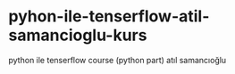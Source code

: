 # pyhon-ile-tenserflow-atil-samancioglu-kurs
python ile tenserflow course (python part) atıl samancıoğlu

